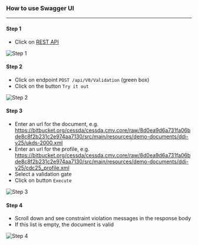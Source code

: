 ### How to use Swagger UI

---

#### Step 1 
* Click on [REST API](../api/swagger)

![Step 1](../images/uml/swagger-tutorial-01.png)

#### Step 2
* Click on endpoint `POST /api/V0/Validation` (green box)
* Click on the button `Try it out`

![Step 2](../images/user-documentation/swagger-tutorial-02.png)

#### Step 3
* Enter an url for the document, e.g. https://bitbucket.org/cessda/cessda.cmv.core/raw/8d0ea9d6a731fa06bde8c8f2b231c2e974aa7130/src/main/resources/demo-documents/ddi-v25/ukds-2000.xml
* Enter an url for the profile, e.g. https://bitbucket.org/cessda/cessda.cmv.core/raw/8d0ea9d6a731fa06bde8c8f2b231c2e974aa7130/src/main/resources/demo-documents/ddi-v25/cdc25_profile.xml
* Select a validation gate
* Click on button `Execute`

![Step 3](../images/user-documentation/swagger-tutorial-03.png)

#### Step 4
* Scroll down and see constraint violation messages in the response body
* If this list is empty, the document is valid

![Step 4](../images/user-documentation/swagger-tutorial-04.png)

